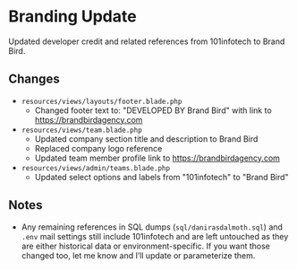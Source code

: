 # Branding Update

Updated developer credit and related references from 101infotech to Brand Bird.

## Changes

-   `resources/views/layouts/footer.blade.php`
    -   Changed footer text to: "DEVELOPED BY Brand Bird" with link to https://brandbirdagency.com
-   `resources/views/team.blade.php`
    -   Updated company section title and description to Brand Bird
    -   Replaced company logo reference
    -   Updated team member profile link to https://brandbirdagency.com
-   `resources/views/admin/teams.blade.php`
    -   Updated select options and labels from "101infotech" to "Brand Bird"

## Notes

-   Any remaining references in SQL dumps (`sql/danirasdalmoth.sql`) and `.env` mail settings still include 101infotech and are left untouched as they are either historical data or environment-specific. If you want those changed too, let me know and I’ll update or parameterize them.
